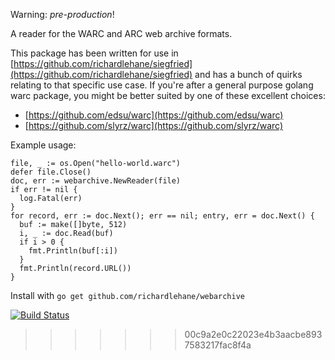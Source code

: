 Warning: *pre-production*!

A reader for the WARC and ARC web archive formats.

This package has been written for use in [https://github.com/richardlehane/siegfried](https://github.com/richardlehane/siegfried) and has a bunch of quirks relating to that specific use case. If you're after a general purpose golang warc package, you might be better suited by one of these excellent choices:

  - [https://github.com/edsu/warc](https://github.com/edsu/warc)
  - [https://github.com/slyrz/warc](https://github.com/slyrz/warc)

Example usage:

    file, _ := os.Open("hello-world.warc")
    defer file.Close()
    doc, err := webarchive.NewReader(file)
    if err != nil {
      log.Fatal(err)
    }
    for record, err := doc.Next(); err == nil; entry, err = doc.Next() {
      buf := make([]byte, 512)
      i, _ := doc.Read(buf)
      if i > 0 {
        fmt.Println(buf[:i])
      }
      fmt.Println(record.URL())
    }

Install with `go get github.com/richardlehane/webarchive`

[![Build Status](https://travis-ci.org/richardlehane/webarchive.png?branch=master)](https://travis-ci.org/richardlehane/webarchive)
>>>>>>> 00c9a2e0c22023e4b3aacbe8937583217fac8f4a
